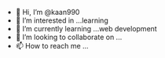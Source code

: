 - 👋 Hi, I’m @kaan990
- 👀 I’m interested in ...learning
- 🌱 I’m currently learning ...web development 
- 💞️ I’m looking to collaborate on ...
- 📫 How to reach me ...

<!---
kaan990/kaan990 is a ✨ special ✨ repository because its `README.md` (this file) appears on your GitHub profile.
You can click the Preview link to take a look at your changes.
--->
